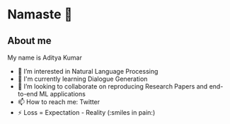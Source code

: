 # Namaste 🙏

## About me

My name is Aditya Kumar

- 🔭 I’m interested in Natural Language Processing
- 🤔 I'm currently learning Dialogue Generation
- 👯 I’m looking to collaborate on reproducing Research Papers and end-to-end ML applications
- 📫 How to reach me: Twitter
- ⚡ Loss = Expectation - Reality (:smiles in pain:)

<!-- ![Aditya's github stats](https://github-readme-stats.vercel.app/api?username=arch-raven&show_icons=true&theme=tokyonight&count_private=true&show_icons=true)
<br>**Thanks for contributing to this =>**
![views stat](https://komarev.com/ghpvc/?username=arch-raven&color=red) -->
